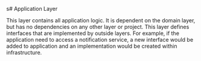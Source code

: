 s# Application Layer

This layer contains all application logic. It is dependent on the domain layer, but has no dependencies on any other
layer or project.  This layer defines interfaces that are implemented by outside layers.  For example, if the
application need to access a notification service, a new interface would be added to application and an implementation
would be created within infrastructure.
